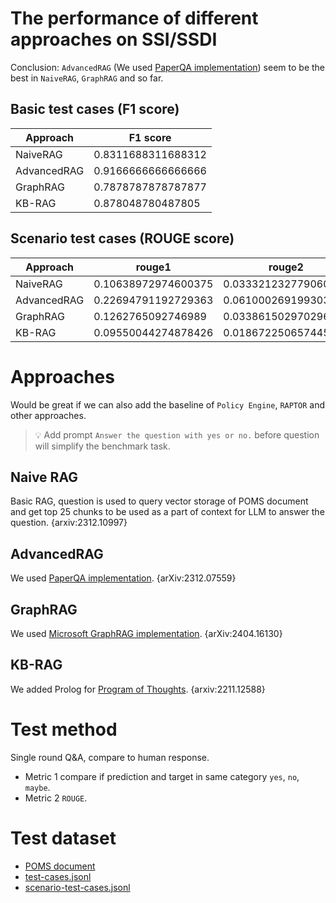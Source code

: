 # The performance of different approaches on SSI/SSDI
Conclusion: `AdvancedRAG` (We used [PaperQA implementation](https://github.com/Future-House/paper-qa)) seem to be the best in `NaiveRAG`, `GraphRAG` and so far.

## Basic test cases (F1 score)
|Approach   |F1 score          |
|-----------|------------------|
|NaiveRAG   |0.8311688311688312|
|AdvancedRAG|0.9166666666666666|
|GraphRAG   |0.7878787878787877|
|KB-RAG     |0.878048780487805 |


## Scenario test cases (ROUGE score)
|Approach   |rouge1             |rouge2              |rougeL             |rougeLsum          |
|-----------|-------------------|--------------------|-------------------|-------------------|
|NaiveRAG   |0.10638972974600375|0.03332123277906021 |0.07092772930309406|0.09179419033228833|
|AdvancedRAG|0.22694791192729363|0.0610002691993031  |0.14573577658754394|0.14553024242745344|
|GraphRAG   |0.1262765092746989 |0.033861502970296505|0.08621287227334787|0.10267322829949359|
|KB-RAG     |0.09550044274878426|0.018672250657445558|0.06790505095745589|0.08147286797283657|

# Approaches
Would be great if we can also add the baseline of `Policy Engine`, `RAPTOR` and other approaches.

> 💡 Add prompt `Answer the question with yes or no.` before question will simplify the benchmark task.  

## Naive RAG
Basic RAG, question is used to query vector storage of POMS document and get top 25 chunks to be used as a part of context for LLM to answer the question. {arxiv:2312.10997}
## AdvancedRAG
We used [PaperQA implementation](https://github.com/Future-House/paper-qa). {arXiv:2312.07559}
## GraphRAG
We used [Microsoft GraphRAG implementation](https://github.com/microsoft/graphrag). {arXiv:2404.16130}
## KB-RAG
We added Prolog for [Program of Thoughts](https://github.com/TIGER-AI-Lab/Program-of-Thoughts). {arxiv:2211.12588}

# Test method
Single round Q&A, compare to human response.

* Metric 1 compare if prediction and target in same category `yes`, `no`, `maybe`.
* Metric 2 `ROUGE`.

# Test dataset
- [POMS document](doc.md)
- [test-cases.jsonl](test-cases.jsonl)
- [scenario-test-cases.jsonl](scenario-test-cases.jsonl)
